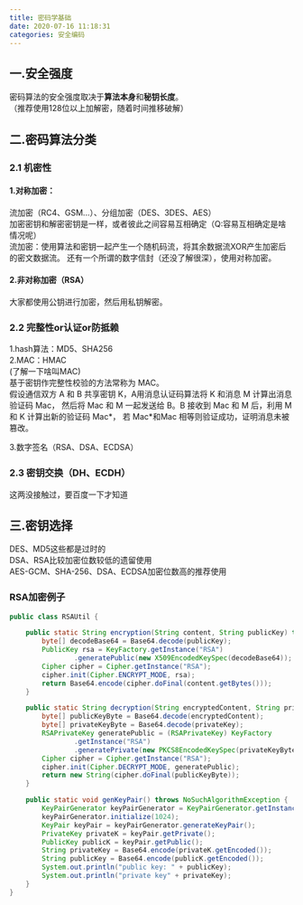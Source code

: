 ```yaml
---
title: 密码学基础
date: 2020-07-16 11:18:31
categories: 安全编码
---
```


## 一.安全强度

密码算法的安全强度取决于**算法本身**和**秘钥长度**。  
（推荐使用128位以上加解密，随着时间推移破解）

## 二.密码算法分类

### 2.1 机密性

#### 1.对称加密：

流加密（RC4、GSM...）、分组加密（DES、3DES、AES）  
加密密钥和解密密钥是一样，或者彼此之间容易互相确定（Q:容易互相确定是啥情况呢）  
流加密：使用算法和密钥一起产生一个随机码流，将其余数据流XOR产生加密后的密文数据流。
还有一个所谓的数字信封（还没了解很深），使用对称加密。

#### 2.非对称加密（RSA）

大家都使用公钥进行加密，然后用私钥解密。

### 2.2 完整性or认证or防抵赖

1.hash算法：MD5、SHA256  
2.MAC：HMAC  
(了解一下啥叫MAC)  
基于密钥作完整性校验的方法常称为 MAC。  
假设通信双方 A 和 B 共享密钥 K，A用消息认证码算法将 K 和消息 M 计算出消息验证码 Mac，
然后将 Mac 和 M 一起发送给 B。B 接收到 Mac 和 M 后，利用 M 和 K 计算出新的验证码 Mac*，
若 Mac*和Mac 相等则验证成功，证明消息未被篡改。

3.数字签名（RSA、DSA、ECDSA）

### 2.3 密钥交换（DH、ECDH）

这两没接触过，要百度一下才知道

## 三.密钥选择

DES、MD5这些都是过时的  
DSA、RSA比较加密位数较低的遗留使用    
AES-GCM、SHA-256、DSA、ECDSA加密位数高的推荐使用

### RSA加密例子

```java
public class RSAUtil {

    public static String encryption(String content, String publicKey) throws Exception {
        byte[] decodeBase64 = Base64.decode(publicKey);
        PublicKey rsa = KeyFactory.getInstance("RSA")
                .generatePublic(new X509EncodedKeySpec(decodeBase64));
        Cipher cipher = Cipher.getInstance("RSA");
        cipher.init(Cipher.ENCRYPT_MODE, rsa);
        return Base64.encode(cipher.doFinal(content.getBytes()));
    }

    public static String decryption(String encryptedContent, String privateKey) throws Exception {
        byte[] publicKeyByte = Base64.decode(encryptedContent);
        byte[] privateKeyByte = Base64.decode(privateKey);
        RSAPrivateKey generatePublic = (RSAPrivateKey) KeyFactory
                .getInstance("RSA")
                .generatePrivate(new PKCS8EncodedKeySpec(privateKeyByte));
        Cipher cipher = Cipher.getInstance("RSA");
        cipher.init(Cipher.DECRYPT_MODE, generatePublic);
        return new String(cipher.doFinal(publicKeyByte));
    }

    public static void genKeyPair() throws NoSuchAlgorithmException {
        KeyPairGenerator keyPairGenerator = KeyPairGenerator.getInstance("RSA");
        keyPairGenerator.initialize(1024);
        KeyPair keyPair = keyPairGenerator.generateKeyPair();
        PrivateKey privateK = keyPair.getPrivate();
        PublicKey publicK = keyPair.getPublic();
        String privateKey = Base64.encode(privateK.getEncoded());
        String publicKey = Base64.encode(publicK.getEncoded());
        System.out.println("public key: " + publicKey);
        System.out.println("private key" + privateKey);
    }
}
```